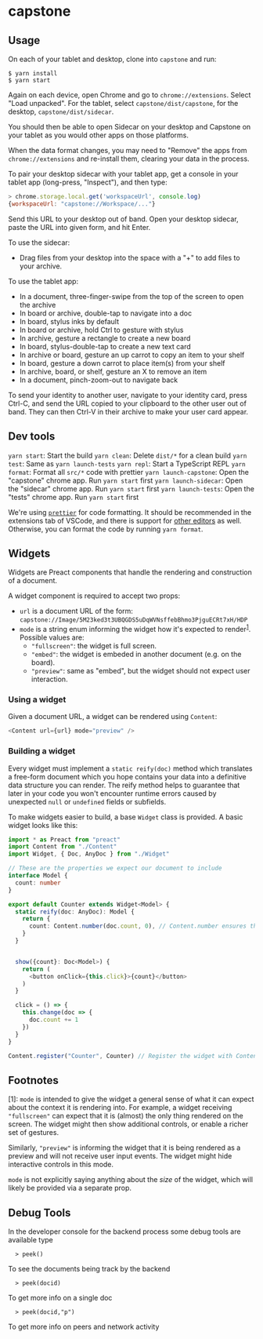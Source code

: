 # capstone

## Usage

On each of your tablet and desktop, clone into `capstone` and run:

```console
$ yarn install
$ yarn start
```

Again on each device, open Chrome and go to `chrome://extensions`. Select "Load
unpacked". For the tablet, select `capstone/dist/capstone`, for the desktop,
`capstone/dist/sidecar`.

You should then be able to open Sidecar on your desktop and Capstone on your
tablet as you would other apps on those platforms.

When the data format changes, you may need to "Remove" the apps from
`chrome://extensions` and re-install them, clearing your data in the process.

To pair your desktop sidecar with your tablet app, get a console in your tablet
app (long-press, "Inspect"), and then type:

```js
> chrome.storage.local.get('workspaceUrl', console.log)
{workspaceUrl: "capstone://Workspace/..."}
```

Send this URL to your desktop out of band. Open your desktop sidecar, paste the
URL into given form, and hit Enter.

To use the sidecar:

* Drag files from your desktop into the space with a "+" to add files to your
  archive.

To use the tablet app:

* In a document, three-finger-swipe from the top of the screen to open the
  archive
* In board or archive, double-tap to navigate into a doc
* In board, stylus inks by default
* In board or archive, hold Ctrl to gesture with stylus
* In archive, gesture a rectangle to create a new board
* In board, stylus-double-tap to create a new text card
* In archive or board, gesture an up carrot to copy an item to your shelf
* In board, gesture a down carrot to place item(s) from your shelf
* In archive, board, or shelf, gesture an X to remove an item
* In a document, pinch-zoom-out to navigate back

To send your identity to another user, navigate to your identity card, press
Ctrl-C, and send the URL copied to your clipboard to the other user out of band.
They can then Ctrl-V in their archive to make your user card appear.

## Dev tools

`yarn start`: Start the build
`yarn clean`: Delete `dist/*` for a clean build
`yarn test`: Same as `yarn launch-tests`
`yarn repl`: Start a TypeScript REPL
`yarn format`: Format all `src/*` code with prettier
`yarn launch-capstone`: Open the "capstone" chrome app. Run `yarn start` first
`yarn launch-sidecar`: Open the "sidecar" chrome app. Run `yarn start` first
`yarn launch-tests`: Open the "tests" chrome app. Run `yarn start` first

We're using [`prettier`](https://prettier.io/) for code formatting.
It should be recommended in the extensions tab of VSCode, and there is
support for [other editors](https://prettier.io/docs/en/editors.html) as well.
Otherwise, you can format the code by running `yarn format`.

## Widgets

Widgets are Preact components that handle the rendering and construction of a document.

A widget component is required to accept two props:

- `url` is a document URL of the form: `capstone://Image/5M23ked3t3UBQGDS5uDqWVNsffebBhmo3PjguECRt7xH/HDP`
- `mode` is a string enum informing the widget how it's expected to render<sup>[1](#footnote1)</sup>. Possible values are:
  - `"fullscreen"`: the widget is full screen.
  - `"embed"`: the widget is embeded in another document (e.g. on the board).
  - `"preview"`: same as "embed", but the widget should not expect user interaction.

### Using a widget

Given a document URL, a widget can be rendered using `Content`:

```typescript
<Content url={url} mode="preview" />
```

### Building a widget

Every widget must implement a `static reify(doc)` method which translates a
free-form document which you hope contains your data into a definitive data
structure you can render. The reify method helps to guarantee that later in
your code you won't encounter runtime errors caused by unexpected `null` or
`undefined` fields or subfields.

To make widgets easier to build, a base `Widget` class is provided.
A basic widget looks like this:

```typescript
import * as Preact from "preact"
import Content from "./Content"
import Widget, { Doc, AnyDoc } from "./Widget"

// These are the properties we expect our document to include
interface Model {
  count: number
}

export default Counter extends Widget<Model> {
  static reify(doc: AnyDoc): Model {
    return {
      count: Content.number(doc.count, 0), // Content.number ensures that doc.count is a number, and provides 0 as a default
    }
  }


  show({count}: Doc<Model>) {
    return (
      <button onClick={this.click}>{count}</button>
    )
  }

  click = () => {
    this.change(doc => {
      doc.count += 1
    })
  }
}

Content.register("Counter", Counter) // Register the widget with Content, so other components can render it.
```

## Footnotes

[<a name="footnote1">1</a>]: `mode` is intended to give the widget a general
sense of what it can expect about the context it is rendering into. For example,
a widget receiving `"fullscreen"` can expect that it is (almost) the only thing
rendered on the screen. The widget might then show additional controls, or enable
a richer set of gestures.

Similarly, `"preview"` is informing the widget that it is being rendered as a
preview and will not receive user input events. The widget might hide
interactive controls in this mode.

`mode` is not explicitly saying anything about the _size_ of the widget, which
will likely be provided via a separate prop.

## Debug Tools

In the developer console for the backend process some debug tools are available
type
```
  > peek()
```
To see the documents being track by the backend
```
  > peek(docid)
```
To get more info on a single doc
```
  > peek(docid,"p")
```
To get more info on peers and network activity
